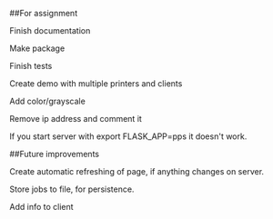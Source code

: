 ##For assignment 

Finish documentation

Make package

Finish tests

Create demo with multiple printers and clients

Add color/grayscale

Remove ip address and comment it

If you start server with export FLASK_APP=pps it doesn't work.

##Future improvements

Create automatic refreshing of page, if anything changes on server.

Store jobs to file, for persistence.

Add info to client

